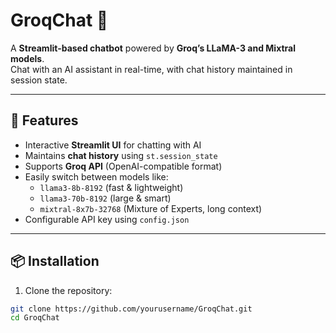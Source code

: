 # GroqChat 🤖

A **Streamlit-based chatbot** powered by **Groq’s LLaMA-3 and Mixtral models**.  
Chat with an AI assistant in real-time, with chat history maintained in session state.  

---

## 🚀 Features

- Interactive **Streamlit UI** for chatting with AI  
- Maintains **chat history** using `st.session_state`  
- Supports **Groq API** (OpenAI-compatible format)  
- Easily switch between models like:
  - `llama3-8b-8192` (fast & lightweight)  
  - `llama3-70b-8192` (large & smart)  
  - `mixtral-8x7b-32768` (Mixture of Experts, long context)  
- Configurable API key using `config.json`  

---

## 📦 Installation

1. Clone the repository:
```bash
git clone https://github.com/yourusername/GroqChat.git
cd GroqChat
